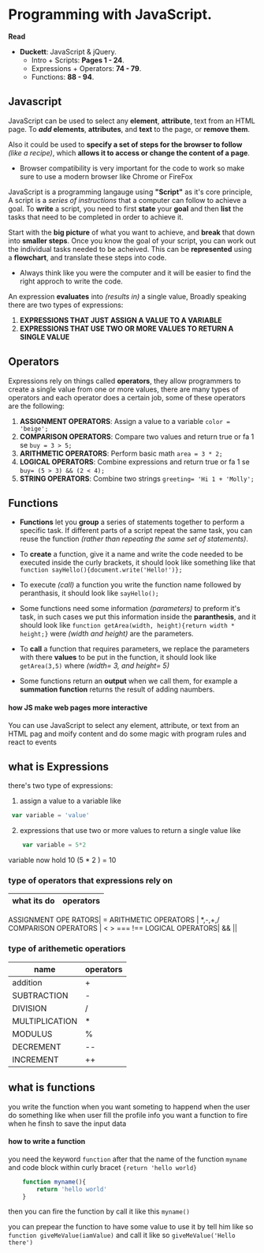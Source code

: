 # Programming with JavaScript.

**Read**
- __Duckett__: JavaScript & jQuery.
    - Intro + Scripts: **Pages 1 - 24**.
    - Expressions + Operators: **74 - 79**.
    - Functions: **88 - 94**.

## Javascript

JavaScript can be used to select any **element**, **attribute**, text from an HTML page. To **_add_ elements**, **attributes**, and **text** to the page, or **remove them**.


Also it could be used to **specify a set of steps for the browser to follow** *(like a recipe)*, which **allows it to access or change the content of a page**.

* Browser compatibility is very important for the code to work so make sure to use a modern browser like Chrome or FireFox

JavaScript is a programming langauge using **"Script"** as it's core principle, A script is a *series of instructions* that a computer can follow to achieve a goal. To **write** a script, you need to first **state** your **goal** and then **list** the tasks that need to be completed in order to achieve it.

Start with the **big picture** of what you want to achieve, and **break** that down into **smaller steps**. Once you know the goal of your script, you can work out the individual tasks needed to be acheived. This can be **represented** using a **flowchart**, and translate these steps into code.

* Always think like you were the computer and it will be easier to find the right approch to write the code.

An expression **evaluates** into *(results in)* a single value, Broadly speaking there are two types of expressions:

1. **EXPRESSIONS THAT JUST ASSIGN A VALUE TO A VARIABLE**
2. **EXPRESSIONS THAT USE TWO OR MORE VALUES TO RETURN A SINGLE VALUE**


## Operators

Expressions rely on things called **operators**, they allow programmers to create a single value from one or more values, there are many types of operators and each operator does a certain job, some of these operators are the following:

1. **ASSIGNMENT OPERATORS**: Assign a value to a variable `color = 'beige';`
2. **COMPARISON OPERATORS**: Compare two values and return true or fa 1 se `buy = 3 > 5;`
3. **ARITHMETIC OPERATORS**: Perform basic math `area = 3 * 2;`
4. **LOGICAL OPERATORS**: Combine expressions and return true or fa 1 se `buy= (5 > 3) && (2 < 4);`
5. **STRING OPERATORS**: Combine two strings `greeting= 'Hi 1 + 'Molly';`


## Functions

* **Functions** let you **group** a series of statements together to perform a specific task. If different parts of a script repeat the same task, you can reuse the function *(rather than repeating the same set of statements)*.

* To **create** a function, give it a name and write the code needed to be executed inside the curly brackets, it should look like something like that `function sayHello(){document.write('Hello!')};`

* To execute *(call)* a function you write the function name followed by peranthasis, it should look like `sayHello();`

* Some functions need some information *(parameters)* to preform it's task, in such cases we put this information inside the **paranthesis**, and it should look like `function getArea(width, height){return width * height;}` were *(width and height)* are the parameters.

* To **call** a function that requires parameters, we replace the parameters with there **values** to be put in the function, it should look like `getArea(3,5)` where *(width= 3, and height= 5)*

* Some functions return an **output** when we call them, for example a **summation function** returns the result of adding naumbers.


#### how JS make web pages more interactive

You can use JavaScript to select any element, attribute, or text from an HTML pag and moify content and do some magic with program rules and react to events 
  

## what is Expressions
there's two type of expressions:
1. assign a value to a variable like 
```javascript
 var variable = 'value' 
 ```
2. expressions that use two or more values to return a single value like
```javascript
    var variable = 5*2
```
variable now hold 10 (5 * 2 ) = 10

### type of operators that expressions rely on

what its do | operators
------------|-----------
ASSIGNMENT OPE
RATORS| =
ARITHMETIC OPERATORS | *,-,+,/
COMPARISON OPERATORS | < > === !==
LOGICAL OPERATORS| && ||

### type of arithemetic operatiors

name|operators
----|---------
addition|+
SUBTRACTION |-
DIVISION |/
MULTIPLICATION | *
MODULUS | %
DECREMENT | --
INCREMENT | ++


## what is functions

you write the function when you want someting to happend when the user do something like when user fill the profile info you want a function to fire when he finsh to save the input data

#### how to write a function

you need the keyword `function` after that the name of the function `myname` and code block within curly bracet `{return 'hello world}`

```javascript
    function myname(){
        return 'hello world'
    }
```

then you can fire the function by call it like this `myname()`

you can prepear the function to have some value to use it by tell him like so `function giveMeValue(iamValue)` and call it like so `giveMeValue('Hello there')`